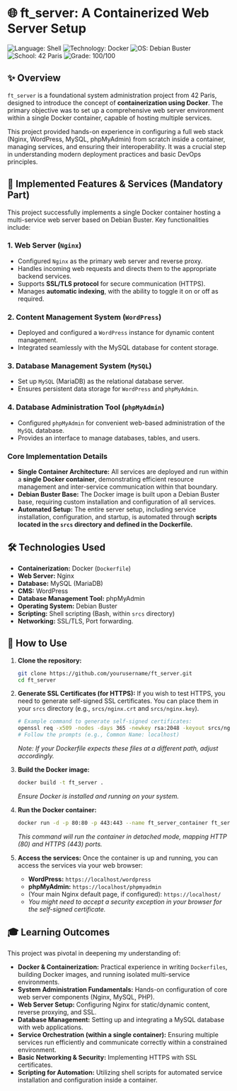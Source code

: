 # 🌐 ft_server: A Containerized Web Server Setup

![Language: Shell](https://img.shields.io/badge/Language-Shell-green.svg)
![Technology: Docker](https://img.shields.io/badge/Technology-Docker-blue.svg)
![OS: Debian Buster](https://img.shields.io/badge/OS-Debian_Buster-orange.svg)
![School: 42 Paris](https://img.shields.io/badge/School-42_Paris-orange.svg)
![Grade: 100/100](https://img.shields.io/badge/Grade-100/100-brightgreen.svg)

## ✨ Overview

`ft_server` is a foundational system administration project from 42 Paris, designed to introduce the concept of **containerization using Docker**. The primary objective was to set up a comprehensive web server environment within a single Docker container, capable of hosting multiple services.

This project provided hands-on experience in configuring a full web stack (Nginx, WordPress, MySQL, phpMyAdmin) from scratch inside a container, managing services, and ensuring their interoperability. It was a crucial step in understanding modern deployment practices and basic DevOps principles.

## 🌟 Implemented Features & Services (Mandatory Part)

This project successfully implements a single Docker container hosting a multi-service web server based on Debian Buster. Key functionalities include:

### **1. Web Server (`Nginx`)**

*   Configured `Nginx` as the primary web server and reverse proxy.
*   Handles incoming web requests and directs them to the appropriate backend services.
*   Supports **SSL/TLS protocol** for secure communication (HTTPS).
*   Manages **automatic indexing**, with the ability to toggle it on or off as required.

### **2. Content Management System (`WordPress`)**

*   Deployed and configured a `WordPress` instance for dynamic content management.
*   Integrated seamlessly with the MySQL database for content storage.

### **3. Database Management System (`MySQL`)**

*   Set up `MySQL` (MariaDB) as the relational database server.
*   Ensures persistent data storage for `WordPress` and `phpMyAdmin`.

### **4. Database Administration Tool (`phpMyAdmin`)**

*   Configured `phpMyAdmin` for convenient web-based administration of the `MySQL` database.
*   Provides an interface to manage databases, tables, and users.

### **Core Implementation Details**

*   **Single Container Architecture:** All services are deployed and run within a **single Docker container**, demonstrating efficient resource management and inter-service communication within that boundary.
*   **Debian Buster Base:** The Docker image is built upon a Debian Buster base, requiring custom installation and configuration of all services.
*   **Automated Setup:** The entire server setup, including service installation, configuration, and startup, is automated through **scripts located in the `srcs` directory and defined in the Dockerfile.**

## 🛠️ Technologies Used

*   **Containerization:** Docker (`Dockerfile`)
*   **Web Server:** Nginx
*   **Database:** MySQL (MariaDB)
*   **CMS:** WordPress
*   **Database Management Tool:** phpMyAdmin
*   **Operating System:** Debian Buster
*   **Scripting:** Shell scripting (Bash, within `srcs` directory)
*   **Networking:** SSL/TLS, Port forwarding.

## 🚀 How to Use

1.  **Clone the repository:**
    ```bash
    git clone https://github.com/yourusername/ft_server.git
    cd ft_server
    ```
2.  **Generate SSL Certificates (for HTTPS):**
    If you wish to test HTTPS, you need to generate self-signed SSL certificates. You can place them in your `srcs` directory (e.g., `srcs/nginx.crt` and `srcs/nginx.key`).
    ```bash
    # Example command to generate self-signed certificates:
    openssl req -x509 -nodes -days 365 -newkey rsa:2048 -keyout srcs/nginx.key -out srcs/nginx.crt
    # Follow the prompts (e.g., Common Name: localhost)
    ```
    *Note: If your Dockerfile expects these files at a different path, adjust accordingly.*

3.  **Build the Docker image:**
    ```bash
    docker build -t ft_server .
    ```
    *Ensure Docker is installed and running on your system.*

4.  **Run the Docker container:**
    ```bash
    docker run -d -p 80:80 -p 443:443 --name ft_server_container ft_server
    ```
    *This command will run the container in detached mode, mapping HTTP (80) and HTTPS (443) ports.*

5.  **Access the services:**
    Once the container is up and running, you can access the services via your web browser:
    *   **WordPress:** `https://localhost/wordpress`
    *   **phpMyAdmin:** `https://localhost/phpmyadmin`
    *   (Your main Nginx default page, if configured): `https://localhost/`
    *   *You might need to accept a security exception in your browser for the self-signed certificate.*


## 🎓 Learning Outcomes

This project was pivotal in deepening my understanding of:

*   **Docker & Containerization:** Practical experience in writing `Dockerfiles`, building Docker images, and running isolated multi-service environments.
*   **System Administration Fundamentals:** Hands-on configuration of core web server components (Nginx, MySQL, PHP).
*   **Web Server Setup:** Configuring Nginx for static/dynamic content, reverse proxying, and SSL.
*   **Database Management:** Setting up and integrating a MySQL database with web applications.
*   **Service Orchestration (within a single container):** Ensuring multiple services run efficiently and communicate correctly within a constrained environment.
*   **Basic Networking & Security:** Implementing HTTPS with SSL certificates.
*   **Scripting for Automation:** Utilizing shell scripts for automated service installation and configuration inside a container.

